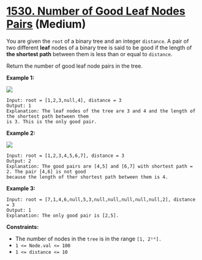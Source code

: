 # [1530. Number of Good Leaf Nodes Pairs][link] (Medium)

[link]: https://leetcode.com/problems/number-of-good-leaf-nodes-pairs/

You are given the `root` of a binary tree and an integer `distance`. A pair of two different
**leaf** nodes of a binary tree is said to be good if the length of **the shortest path** between
them is less than or equal to `distance`.

Return the number of good leaf node pairs in the tree.

**Example 1:**

![](https://assets.leetcode.com/uploads/2020/07/09/e1.jpg)

```
Input: root = [1,2,3,null,4], distance = 3
Output: 1
Explanation: The leaf nodes of the tree are 3 and 4 and the length of the shortest path between them
is 3. This is the only good pair.
```

**Example 2:**

![](https://assets.leetcode.com/uploads/2020/07/09/e2.jpg)

```
Input: root = [1,2,3,4,5,6,7], distance = 3
Output: 2
Explanation: The good pairs are [4,5] and [6,7] with shortest path = 2. The pair [4,6] is not good
because the length of ther shortest path between them is 4.
```

**Example 3:**

```
Input: root = [7,1,4,6,null,5,3,null,null,null,null,null,2], distance = 3
Output: 1
Explanation: The only good pair is [2,5].
```

**Constraints:**

- The number of nodes in the `tree` is in the range `[1, 2¹⁰].`
- `1 <= Node.val <= 100`
- `1 <= distance <= 10`
